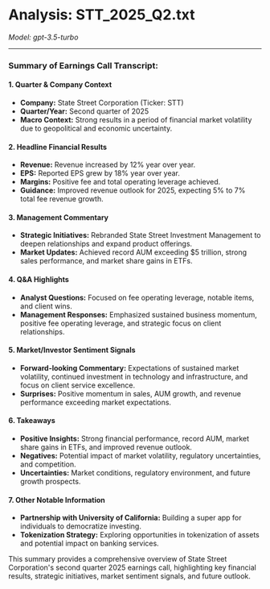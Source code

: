 # Analysis: STT_2025_Q2.txt

*Model: gpt-3.5-turbo*

---

### Summary of Earnings Call Transcript:

#### 1. **Quarter & Company Context**
- **Company:** State Street Corporation (Ticker: STT)
- **Quarter/Year:** Second quarter of 2025
- **Macro Context:** Strong results in a period of financial market volatility due to geopolitical and economic uncertainty.

#### 2. **Headline Financial Results**
- **Revenue:** Revenue increased by 12% year over year.
- **EPS:** Reported EPS grew by 18% year over year.
- **Margins:** Positive fee and total operating leverage achieved.
- **Guidance:** Improved revenue outlook for 2025, expecting 5% to 7% total fee revenue growth.

#### 3. **Management Commentary**
- **Strategic Initiatives:** Rebranded State Street Investment Management to deepen relationships and expand product offerings.
- **Market Updates:** Achieved record AUM exceeding $5 trillion, strong sales performance, and market share gains in ETFs.

#### 4. **Q&A Highlights**
- **Analyst Questions:** Focused on fee operating leverage, notable items, and client wins.
- **Management Responses:** Emphasized sustained business momentum, positive fee operating leverage, and strategic focus on client relationships.

#### 5. **Market/Investor Sentiment Signals**
- **Forward-looking Commentary:** Expectations of sustained market volatility, continued investment in technology and infrastructure, and focus on client service excellence.
- **Surprises:** Positive momentum in sales, AUM growth, and revenue performance exceeding market expectations.

#### 6. **Takeaways**
- **Positive Insights:** Strong financial performance, record AUM, market share gains in ETFs, and improved revenue outlook.
- **Negatives:** Potential impact of market volatility, regulatory uncertainties, and competition.
- **Uncertainties:** Market conditions, regulatory environment, and future growth prospects.

#### 7. **Other Notable Information**
- **Partnership with University of California:** Building a super app for individuals to democratize investing.
- **Tokenization Strategy:** Exploring opportunities in tokenization of assets and potential impact on banking services.

This summary provides a comprehensive overview of State Street Corporation's second quarter 2025 earnings call, highlighting key financial results, strategic initiatives, market sentiment signals, and future outlook.